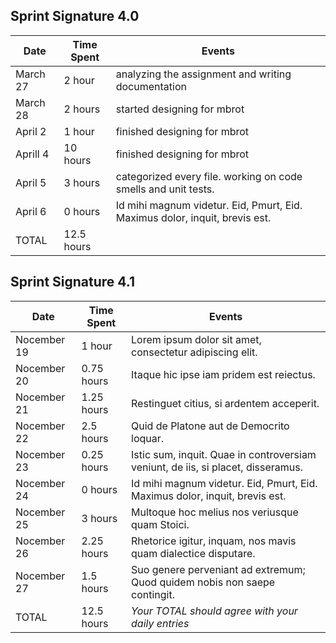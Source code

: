 
## Sprint Signature 4.0

| Date        | Time Spent | Events
|-------------|------------|--------------------
| March 27    | 2 hour     | analyzing the assignment and writing documentation
| March 28    | 2 hours    | started designing for mbrot
| April 2     | 1 hour     | finished designing for mbrot
| Aprill 4    | 10 hours   | finished designing for mbrot
| April 5     | 3 hours    | categorized every file. working on code smells and unit tests.
| April 6     | 0 hours    | Id mihi magnum videtur. Eid, Pmurt, Eid. Maximus dolor, inquit, brevis est.
| TOTAL       | 12.5 hours | 


## Sprint Signature 4.1

| Date        | Time Spent | Events
|-------------|------------|--------------------
| Nocember 19 | 1 hour     | Lorem ipsum dolor sit amet, consectetur adipiscing elit.
| Nocember 20 | 0.75 hours | Itaque hic ipse iam pridem est reiectus.
| Nocember 21 | 1.25 hours | Restinguet citius, si ardentem acceperit.
| Nocember 22 | 2.5 hours  | Quid de Platone aut de Democrito loquar.
| Nocember 23 | 0.25 hours | Istic sum, inquit. Quae in controversiam veniunt, de iis, si placet, disseramus.
| Nocember 24 | 0 hours    | Id mihi magnum videtur. Eid, Pmurt, Eid. Maximus dolor, inquit, brevis est.
| Nocember 25 | 3 hours    | Multoque hoc melius nos veriusque quam Stoici.
| Nocember 26 | 2.25 hours | Rhetorice igitur, inquam, nos mavis quam dialectice disputare.
| Nocember 27 | 1.5 hours  | Suo genere perveniant ad extremum; Quod quidem nobis non saepe contingit.
| TOTAL       | 12.5 hours | *Your TOTAL should agree with your daily entries*

